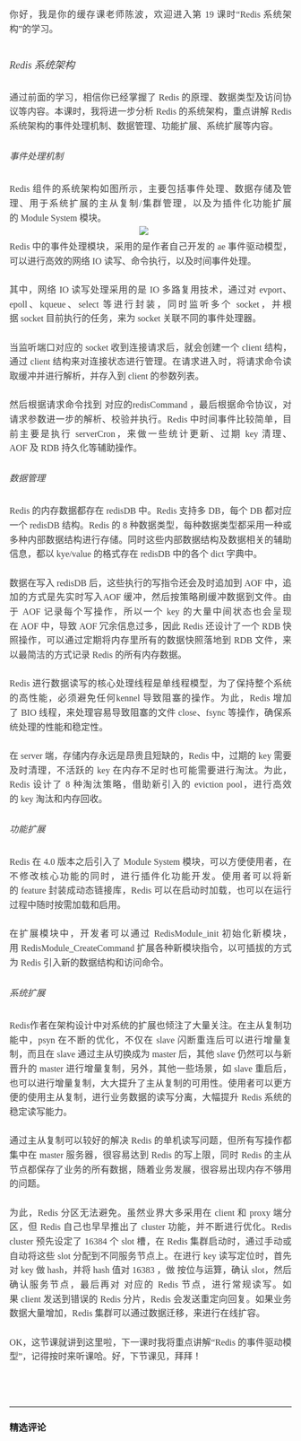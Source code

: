 <p style="margin-top: 0pt; margin-bottom: 0pt; font-size: 11pt; color: rgb(73, 73, 73); text-align: justify; line-height: 1.75em;"><span style="font-family: 微软雅黑, &quot;Microsoft YaHei&quot;; font-size: 16px; color: rgb(63, 63, 63);">你好，我是你的缓存课老师陈波，欢迎进入第 19 课时“Redis 系统架构”的学习。</span></p>
<h1></h1>
<h6 style="text-align: justify; line-height: 1.75em;"><span style="font-family: 微软雅黑, &quot;Microsoft YaHei&quot;; font-size: 18px; color: rgb(63, 63, 63);">Redis 系统架构</span></h6>
<p style="margin-top: 0pt; margin-bottom: 0pt; font-size: 11pt; color: rgb(73, 73, 73); text-align: justify; line-height: 1.75em;"><span style="font-family: 微软雅黑, &quot;Microsoft YaHei&quot;; font-size: 16px; color: rgb(63, 63, 63);">通过前面的学习，相信你已经掌握了&nbsp;Redis&nbsp;的原理、数据类型及访问协议等内容。本课时，我将进一步分析&nbsp;Redis&nbsp;的系统架构，重点讲解 Redis 系统架构的事件处理机制、数据管理、功能扩展、系统扩展等内容。</span></p>
<h2></h2>
<h6 style="text-align: justify; line-height: 1.75em;"><span style="font-family: 微软雅黑, &quot;Microsoft YaHei&quot;; font-size: 16px; color: rgb(63, 63, 63);">事件处理机制</span></h6>
<p style="margin-top: 0pt; margin-bottom: 0pt; font-size: 11pt; color: rgb(73, 73, 73); text-align: justify; line-height: 1.75em;"><span style="font-family: 微软雅黑, &quot;Microsoft YaHei&quot;; font-size: 16px; color: rgb(63, 63, 63);">Redis&nbsp;组件的系统架构如图所示，主要包括事件处理、数据存储及管理、用于系统扩展的主从复制/集群管理，以及为插件化功能扩展的&nbsp;Module&nbsp;System 模块。</span></p>
<p style="margin-top: 0pt; margin-bottom: 0pt; font-size: 11pt; color: rgb(73, 73, 73); text-align: center; line-height: 1.75em;"><span style="color: rgb(63, 63, 63); font-family: 微软雅黑, &quot;Microsoft YaHei&quot;; font-size: 16px;"><img src="http://s0.lgstatic.com/i/image2/M01/9C/33/CgotOV2phZSAJMETAACUckqH35I814.png">&nbsp; &nbsp; &nbsp;&nbsp;</span></p>
<p style="margin-top: 0pt; margin-bottom: 0pt; font-size: 11pt; color: rgb(73, 73, 73); text-align: justify; line-height: 1.75em;"><span style="font-family: 微软雅黑, &quot;Microsoft YaHei&quot;; font-size: 16px; color: rgb(63, 63, 63);">Redis&nbsp;中的事件处理模块，采用的是作者自己开发的&nbsp;ae&nbsp;事件驱动模型，可以进行高效的网络&nbsp;IO&nbsp;读写、命令执行，以及时间事件处理。</span></p>
<p style="margin-top: 0pt; margin-bottom: 0pt; font-size: 11pt; color: rgb(73, 73, 73); text-align: justify; line-height: 1.75em;"><span style="font-family: 微软雅黑, &quot;Microsoft YaHei&quot;; font-size: 16px; color: rgb(63, 63, 63);">&nbsp;</span></p>
<p style="margin-top: 0pt; margin-bottom: 0pt; font-size: 11pt; color: rgb(73, 73, 73); text-align: justify; line-height: 1.75em;"><span style="font-family: 微软雅黑, &quot;Microsoft YaHei&quot;; font-size: 16px; color: rgb(63, 63, 63);">其中，网络&nbsp;IO&nbsp;读写处理采用的是&nbsp;IO&nbsp;多路复用技术，通过对&nbsp;evport、epoll、kqueue、select&nbsp;等进行封装，同时监听多个&nbsp;socket，并根据&nbsp;socket&nbsp;目前执行的任务，来为&nbsp;socket&nbsp;关联不同的事件处理器。</span></p>
<p style="margin-top: 0pt; margin-bottom: 0pt; font-size: 11pt; color: rgb(73, 73, 73); text-align: justify; line-height: 1.75em;"><span style="font-family: 微软雅黑, &quot;Microsoft YaHei&quot;; font-size: 16px; color: rgb(63, 63, 63);">&nbsp;</span></p>
<p style="margin-top: 0pt; margin-bottom: 0pt; font-size: 11pt; color: rgb(73, 73, 73); text-align: justify; line-height: 1.75em;"><span style="font-family: 微软雅黑, &quot;Microsoft YaHei&quot;; font-size: 16px; color: rgb(63, 63, 63);">当监听端口对应的&nbsp;socket&nbsp;收到连接请求后，就会创建一个&nbsp;client&nbsp;结构，通过&nbsp;client&nbsp;结构来对连接状态进行管理。在请求进入时，将请求命令读取缓冲并进行解析，并存入到&nbsp;client&nbsp;的参数列表。</span></p>
<p style="margin-top: 0pt; margin-bottom: 0pt; font-size: 11pt; color: rgb(73, 73, 73); text-align: justify; line-height: 1.75em;"><span style="font-family: 微软雅黑, &quot;Microsoft YaHei&quot;; font-size: 16px; color: rgb(63, 63, 63);">&nbsp;</span></p>
<p style="margin-top: 0pt; margin-bottom: 0pt; font-size: 11pt; color: rgb(73, 73, 73); text-align: justify; line-height: 1.75em;"><span style="font-family: 微软雅黑, &quot;Microsoft YaHei&quot;; font-size: 16px; color: rgb(63, 63, 63);">然后根据请求命令找到&nbsp;对应的redisCommand&nbsp;，最后根据命令协议，对请求参数进一步的解析、校验并执行。Redis&nbsp;中时间事件比较简单，目前主要是执行&nbsp;serverCron，来做一些统计更新、过期&nbsp;key&nbsp;清理、AOF&nbsp;及&nbsp;RDB&nbsp;持久化等辅助操作。</span></p>
<h2></h2>
<h6 style="text-align: justify; line-height: 1.75em;"><span style="font-family: 微软雅黑, &quot;Microsoft YaHei&quot;; font-size: 16px; color: rgb(63, 63, 63);">数据管理</span></h6>
<p style="margin-top: 0pt; margin-bottom: 0pt; font-size: 11pt; color: rgb(73, 73, 73); text-align: justify; line-height: 1.75em;"><span style="font-family: 微软雅黑, &quot;Microsoft YaHei&quot;; font-size: 16px; color: rgb(63, 63, 63);">Redis&nbsp;的内存数据都存在&nbsp;redisDB&nbsp;中。Redis&nbsp;支持多&nbsp;DB，每个&nbsp;DB&nbsp;都对应一个&nbsp;redisDB&nbsp;结构。Redis&nbsp;的&nbsp;8&nbsp;种数据类型，每种数据类型都采用一种或多种内部数据结构进行存储。同时这些内部数据结构及数据相关的辅助信息，都以&nbsp;kye/value&nbsp;的格式存在&nbsp;redisDB&nbsp;中的各个&nbsp;dict&nbsp;字典中。</span></p>
<p style="margin-top: 0pt; margin-bottom: 0pt; font-size: 11pt; color: rgb(73, 73, 73); text-align: justify; line-height: 1.75em;"><span style="font-family: 微软雅黑, &quot;Microsoft YaHei&quot;; font-size: 16px; color: rgb(63, 63, 63);">&nbsp;</span></p>
<p style="margin-top: 0pt; margin-bottom: 0pt; font-size: 11pt; color: rgb(73, 73, 73); text-align: justify; line-height: 1.75em;"><span style="font-family: 微软雅黑, &quot;Microsoft YaHei&quot;; font-size: 16px; color: rgb(63, 63, 63);">数据在写入&nbsp;redisDB&nbsp;后，这些执行的写指令还会及时追加到&nbsp;AOF&nbsp;中，追加的方式是先实时写入AOF&nbsp;缓冲，然后按策略刷缓冲数据到文件。由于&nbsp;AOF&nbsp;记录每个写操作，所以一个&nbsp;key&nbsp;的大量中间状态也会呈现在&nbsp;AOF&nbsp;中，导致&nbsp;AOF&nbsp;冗余信息过多，因此&nbsp;Redis&nbsp;还设计了一个&nbsp;RDB&nbsp;快照操作，可以通过定期将内存里所有的数据快照落地到&nbsp;RDB&nbsp;文件，来以最简洁的方式记录&nbsp;Redis&nbsp;的所有内存数据。</span></p>
<p style="margin-top: 0pt; margin-bottom: 0pt; font-size: 11pt; color: rgb(73, 73, 73); text-align: justify; line-height: 1.75em;"><span style="font-family: 微软雅黑, &quot;Microsoft YaHei&quot;; font-size: 16px; color: rgb(63, 63, 63);">&nbsp;</span></p>
<p style="margin-top: 0pt; margin-bottom: 0pt; font-size: 11pt; color: rgb(73, 73, 73); text-align: justify; line-height: 1.75em;"><span style="font-family: 微软雅黑, &quot;Microsoft YaHei&quot;; font-size: 16px; color: rgb(63, 63, 63);">Redis&nbsp;进行数据读写的核心处理线程是单线程模型，为了保持整个系统的高性能，必须避免任何kennel&nbsp;导致阻塞的操作。为此，Redis&nbsp;增加了&nbsp;BIO&nbsp;线程，来处理容易导致阻塞的文件&nbsp;close、fsync&nbsp;等操作，确保系统处理的性能和稳定性。</span></p>
<p style="margin-top: 0pt; margin-bottom: 0pt; font-size: 11pt; color: rgb(73, 73, 73); text-align: justify; line-height: 1.75em;"><span style="font-family: 微软雅黑, &quot;Microsoft YaHei&quot;; font-size: 16px; color: rgb(63, 63, 63);">&nbsp;</span></p>
<p style="margin-top: 0pt; margin-bottom: 0pt; font-size: 11pt; color: rgb(73, 73, 73); text-align: justify; line-height: 1.75em;"><span style="font-family: 微软雅黑, &quot;Microsoft YaHei&quot;; font-size: 16px; color: rgb(63, 63, 63);">在&nbsp;server&nbsp;端，存储内存永远是昂贵且短缺的，Redis&nbsp;中，过期的&nbsp;key&nbsp;需要及时清理，不活跃的&nbsp;key&nbsp;在内存不足时也可能需要进行淘汰。为此，Redis&nbsp;设计了&nbsp;8&nbsp;种淘汰策略，借助新引入的&nbsp;eviction pool，进行高效的&nbsp;key&nbsp;淘汰和内存回收。</span></p>
<h2></h2>
<h6 style="text-align: justify; line-height: 1.75em;"><span style="font-family: 微软雅黑, &quot;Microsoft YaHei&quot;; font-size: 16px; color: rgb(63, 63, 63);">功能扩展</span></h6>
<p style="margin-top: 0pt; margin-bottom: 0pt; font-size: 11pt; color: rgb(73, 73, 73); text-align: justify; line-height: 1.75em;"><span style="font-family: 微软雅黑, &quot;Microsoft YaHei&quot;; font-size: 16px; color: rgb(63, 63, 63);">Redis 在&nbsp;4.0&nbsp;版本之后引入了&nbsp;Module&nbsp;System&nbsp;模块，可以方便使用者，在不修改核心功能的同时，进行插件化功能开发。使用者可以将新的&nbsp;feature&nbsp;封装成动态链接库，Redis&nbsp;可以在启动时加载，也可以在运行过程中随时按需加载和启用。</span></p>
<p style="margin-top: 0pt; margin-bottom: 0pt; font-size: 11pt; color: rgb(73, 73, 73); text-align: justify; line-height: 1.75em;"><span style="font-family: 微软雅黑, &quot;Microsoft YaHei&quot;; font-size: 16px; color: rgb(63, 63, 63);">&nbsp;</span></p>
<p style="margin-top: 0pt; margin-bottom: 0pt; font-size: 11pt; color: rgb(73, 73, 73); text-align: justify; line-height: 1.75em;"><span style="font-family: 微软雅黑, &quot;Microsoft YaHei&quot;; font-size: 16px; color: rgb(63, 63, 63);">在扩展模块中，开发者可以通过&nbsp;RedisModule_init&nbsp;初始化新模块，用&nbsp;RedisModule_CreateCommand&nbsp;扩展各种新模块指令，以可插拔的方式为&nbsp;Redis&nbsp;引入新的数据结构和访问命令。</span></p>
<h2></h2>
<h6 style="text-align: justify; line-height: 1.75em;"><span style="font-family: 微软雅黑, &quot;Microsoft YaHei&quot;; font-size: 16px; color: rgb(63, 63, 63);">系统扩展</span></h6>
<p style="margin-top: 0pt; margin-bottom: 0pt; font-size: 11pt; color: rgb(73, 73, 73); text-align: justify; line-height: 1.75em;"><span style="font-family: 微软雅黑, &quot;Microsoft YaHei&quot;; font-size: 16px; color: rgb(63, 63, 63);">Redis作者在架构设计中对系统的扩展也倾注了大量关注。在主从复制功能中，psyn&nbsp;在不断的优化，不仅在&nbsp;slave&nbsp;闪断重连后可以进行增量复制，而且在&nbsp;slave&nbsp;通过主从切换成为&nbsp;master&nbsp;后，其他&nbsp;slave&nbsp;仍然可以与新晋升的&nbsp;master&nbsp;进行增量复制，另外，其他一些场景，如&nbsp;slave&nbsp;重启后，也可以进行增量复制，大大提升了主从复制的可用性。使用者可以更方便的使用主从复制，进行业务数据的读写分离，大幅提升&nbsp;Redis&nbsp;系统的稳定读写能力。</span></p>
<p style="margin-top: 0pt; margin-bottom: 0pt; font-size: 11pt; color: rgb(73, 73, 73); text-align: justify; line-height: 1.75em;"><span style="font-family: 微软雅黑, &quot;Microsoft YaHei&quot;; font-size: 16px; color: rgb(63, 63, 63);">&nbsp;</span></p>
<p style="margin-top: 0pt; margin-bottom: 0pt; font-size: 11pt; color: rgb(73, 73, 73); text-align: justify; line-height: 1.75em;"><span style="font-family: 微软雅黑, &quot;Microsoft YaHei&quot;; font-size: 16px; color: rgb(63, 63, 63);">通过主从复制可以较好的解决&nbsp;Redis&nbsp;的单机读写问题，但所有写操作都集中在&nbsp;master&nbsp;服务器，很容易达到&nbsp;Redis&nbsp;的写上限，同时&nbsp;Redis&nbsp;的主从节点都保存了业务的所有数据，随着业务发展，很容易出现内存不够用的问题。</span></p>
<p style="margin-top: 0pt; margin-bottom: 0pt; font-size: 11pt; color: rgb(73, 73, 73); text-align: justify; line-height: 1.75em;"><span style="font-family: 微软雅黑, &quot;Microsoft YaHei&quot;; font-size: 16px; color: rgb(63, 63, 63);">&nbsp;</span></p>
<p style="margin-top: 0pt; margin-bottom: 0pt; font-size: 11pt; color: rgb(73, 73, 73); text-align: justify; line-height: 1.75em;"><span style="font-family: 微软雅黑, &quot;Microsoft YaHei&quot;; font-size: 16px; color: rgb(63, 63, 63);">为此，Redis&nbsp;分区无法避免。虽然业界大多采用在&nbsp;client&nbsp;和&nbsp;proxy&nbsp;端分区，但&nbsp;Redis&nbsp;自己也早早推出了&nbsp;cluster&nbsp;功能，并不断进行优化。Redis cluster&nbsp;预先设定了&nbsp;16384&nbsp;个&nbsp;slot&nbsp;槽，在&nbsp;Redis&nbsp;集群启动时，通过手动或自动将这些&nbsp;slot&nbsp;分配到不同服务节点上。在进行&nbsp;key&nbsp;读写定位时，首先对&nbsp;key&nbsp;做&nbsp;hash，并将&nbsp;hash&nbsp;值对&nbsp;16383&nbsp;，做 按位与运算，确认&nbsp;slot，然后确认服务节点，最后再对 对应的 Redis&nbsp;节点，进行常规读写。如果&nbsp;client&nbsp;发送到错误的&nbsp;Redis&nbsp;分片，Redis&nbsp;会发送重定向回复。如果业务数据大量增加，Redis&nbsp;集群可以通过数据迁移，来进行在线扩容。</span></p>
<p style="margin-top: 0pt; margin-bottom: 0pt; font-size: 11pt; color: rgb(73, 73, 73); text-align: justify; line-height: 1.75em;"><span style="font-family: 微软雅黑, &quot;Microsoft YaHei&quot;; font-size: 16px; color: rgb(63, 63, 63);">&nbsp;</span></p>
<p style="margin-top: 0pt; margin-bottom: 0pt; font-size: 11pt; color: rgb(73, 73, 73); text-align: justify; line-height: 1.75em;"><span style="font-family: 微软雅黑, &quot;Microsoft YaHei&quot;; font-size: 16px; color: rgb(63, 63, 63);">OK，这节课就讲到这里啦，下一课时我将重点讲解“Redis 的事件驱动模型”，记得按时来听课哈。好，下节课见，拜拜！</span></p>
<p><br style="white-space: normal;"></p>
<p><br></p>

---

### 精选评论


